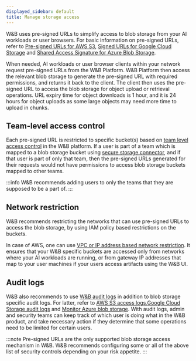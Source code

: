 ```yaml
---
displayed_sidebar: default
title: Manage storage access
---
```


W&B uses pre-signed URLs to simplify access to blob storage from your AI workloads or user browsers. For basic information on pre-signed URLs, refer to [Pre-signed URLs for AWS S3](https://docs.aws.amazon.com/AmazonS3/latest/userguide/using-presigned-url.html), [Signed URLs for Google Cloud Storage](https://cloud.google.com/storage/docs/access-control/signed-urls) and [Shared Access Signature for Azure Blob Storage](https://learn.microsoft.com/en-us/azure/storage/common/storage-sas-overview).

When needed, AI workloads or user browser clients within your network request pre-signed URLs from the W&B Platform. W&B Platform then access the relevant blob storage to generate the pre-signed URL with required permissions, and returns it back to the client. The client then uses the pre-signed URL to access the blob storage for object upload or retrieval operations. URL expiry time for object downloads is 1 hour, and it is 24 hours for object uploads as some large objects may need more time to upload in chunks.

## Team-level access control

Each pre-signed URL is restricted to specific bucket(s) based on [team level access control](../iam/manage-users.md#manage-a-team) in the W&B platform. If a user is part of a team which is mapped to a blob storage bucket using [secure storage connector](./secure-storage-connector.md), and if that user is part of only that team, then the pre-signed URLs generated for their requests would not have permissions to access blob storage buckets mapped to other teams. 

:::info
W&B recommends adding users to only the teams that they are supposed to be a part of.
:::

## Network restriction

W&B recommends restricting the networks that can use pre-signed URLs to access the blob storage, by using IAM policy based restrictions on the buckets. 

In case of AWS, one can use [VPC or IP address based network restriction](https://docs.aws.amazon.com/AmazonS3/latest/userguide/using-presigned-url.html#PresignedUrlUploadObject-LimitCapabilities). It ensures that your W&B specific buckets are accessed only from networks where your AI workloads are running, or from gateway IP addresses that map to your user machines if your users access artifacts using the W&B UI.

## Audit logs

W&B also recommends to use [W&B audit logs](../monitoring-usage/audit-logging.md) in addition to blob storage specific audit logs. For latter, refer to [AWS S3 access logs](https://docs.aws.amazon.com/AmazonS3/latest/userguide/ServerLogs.html),[Google Cloud Storage audit logs](https://cloud.google.com/storage/docs/audit-logging) and [Monitor Azure blob storage](https://learn.microsoft.com/en-us/azure/storage/blobs/monitor-blob-storage). With audit logs, admin and security teams can keep track of which user is doing what in the W&B product, and take necessary action if they determine that some operations need to be limited for certain users.

:::note
Pre-signed URLs are the only supported blob storage access mechanism in W&B. W&B recommends configuring some or all of the above list of security controls depending on your risk appetite.
:::